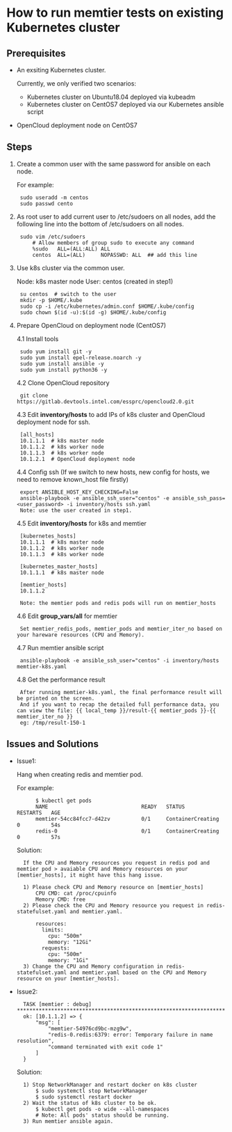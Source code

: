 # How to run memtier tests on existing Kubernetes cluster

## Prerequisites
- An exsiting Kubernetes cluster.

    Currently, we only verified two scenarios:
    - Kubernetes cluster on Ubuntu18.04 deployed via kubeadm 
    - Kubernetes cluster on CentOS7 deployed via our Kubernetes ansible script
- OpenCloud deployment node on CentOS7


## Steps 
1. Create a common user with the same password for ansible on each node.
    
    For example:

        sudo useradd -m centos
        sudo passwd cento

2. As root user to add current user to /etc/sudoers on all nodes, add the following line into the bottom of /etc/sudoers on all nodes.

        sudo vim /etc/sudoers
            # Allow members of group sudo to execute any command
            %sudo   ALL=(ALL:ALL) ALL
            centos  ALL=(ALL)     NOPASSWD: ALL  ## add this line

3. Use k8s cluster via the common user.

    Node: k8s master node
    User: centos (created in step1)

        su centos  # switch to the user
        mkdir -p $HOME/.kube
        sudo cp -i /etc/kubernetes/admin.conf $HOME/.kube/config
        sudo chown $(id -u):$(id -g) $HOME/.kube/config

4. Prepare OpenCloud on deployment node (CentOS7)

    4.1 Install tools

        sudo yum install git -y
        sudo yum install epel-release.noarch -y
        sudo yum install ansible -y
        sudo yum install python36 -y

    4.2 Clone OpenCloud repository

        git clone https://gitlab.devtools.intel.com/essprc/opencloud2.0.git

    4.3 Edit **inventory/hosts** to add IPs of k8s cluster and OpenCloud deployment node for ssh.

        [all_hosts]
	    10.1.1.1  # k8s master node
	    10.1.1.2  # k8s worker node
	    10.1.1.3  # k8s worker node
        10.1.2.1  # OpenCloud deployment node

    4.4 Config ssh (If we switch to new hosts, new config for hosts, we need to remove known_host file firstly)

        export ANSIBLE_HOST_KEY_CHECKING=False
        ansible-playbook -e ansible_ssh_user="centos" -e ansible_ssh_pass=<user_password> -i inventory/hosts ssh.yaml
        Note: use the user created in step1.
    
    4.5 Edit **inventory/hosts** for k8s and memtier

        [kubernetes_hosts]
	    10.1.1.1  # k8s master node
	    10.1.1.2  # k8s worker node
	    10.1.1.3  # k8s worker node
	
	    [kubernetes_master_hosts]
	    10.1.1.1  # k8s master node
	
	    [memtier_hosts]
	    10.1.1.2

        Note: the memtier pods and redis pods will run on memtier_hosts

    4.6 Edit **group_vars/all** for memtier

        Set memtier_redis_pods, memtier_pods and memtier_iter_no based on your hareware resources (CPU and Memory).

    4.7 Run memtier ansible script

        ansible-playbook -e ansible_ssh_user="centos" -i inventory/hosts memtier-k8s.yaml
    
    4.8 Get the performance result

        After running memtier-k8s.yaml, the final performance result will be printed on the screen.
        And if you want to recap the detailed full performance data, you can view the file: {{ local_temp }}/result-{{ memtier_pods }}-{{ memtier_iter_no }}
        eg: /tmp/result-150-1

## Issues and Solutions

- Issue1:

    Hang when creating redis and memtier pod.

    For example:

        	$ kubectl get pods
			NAME                              READY   STATUS              RESTARTS   AGE
			memtier-54cc84fcc7-d42zv          0/1     ContainerCreating   0          54s
            redis-0                           0/1     ContainerCreating   0          57s

    Solution:

        If the CPU and Memory resources you request in redis pod and memtier pod > avaiable CPU and Memory resources on your [memtier_hosts], it might have this hang issue.

        1) Please check CPU and Memory resource on [memtier_hosts]
            CPU CMD: cat /proc/cpuinfo
            Memory CMD: free
        2) Please check the CPU and Memory resource you request in redis-statefulset.yaml and memtier.yaml.

            resources:
              limits:
                cpu: "500m"
                memory: "12Gi"
              requests:
                cpu: "500m"
                memory: "1Gi"
        3) Change the CPU and Memory configuration in redis-statefulset.yaml and memtier.yaml based on the CPU and Memory resource on your [memtier_hosts].

- Issue2:

        TASK [memtier : debug] *******************************************************************************************************************************************************************
		ok: [10.1.1.2] => {
		    "msg": [
		        "memtier-54976cd9bc-mzg9w",
		        "redis-0.redis:6379: error: Temporary failure in name resolution",
		        "command terminated with exit code 1"
		    ]
        }

    Solution:

        1) Stop NetworkManager and restart docker on k8s cluster
            $ sudo systemctl stop NetworkManager
            $ sudo systemctl restart docker
        2) Wait the status of k8s cluster to be ok.
            $ kubectl get pods -o wide --all-namespaces
            # Note: All pods' status should be running.
        3) Run memtier ansible again.
